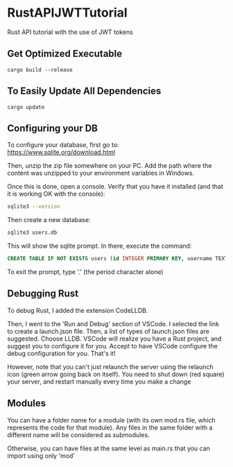# RustAPIJWTTutorial
Rust API tutorial with the use of JWT tokens

## Get Optimized Executable
```
cargo build --release
``` 

## To Easily Update All Dependencies
```
cargo update
```

## Configuring your DB
To configure your database, first go to: https://www.sqlite.org/download.html

Then, unzip the zip file somewhere on your PC. Add the path where the content was unzipped to your environment variables in Windows.

Once this is done, open a console. Verify that you have it installed (and that it is working OK with the console):
```bash
sqlite3 --version
```

Then create a new database:
```bash
sqlite3 users.db
```

This will show the sqlite prompt. In there, execute the command:
```sql
CREATE TABLE IF NOT EXISTS users (id INTEGER PRIMARY KEY, username TEXT, password TEXT, roles TEXT);
```

To exit the prompt, type '.' (the period character alone)

## Debugging Rust
To debug Rust, I added the extension CodeLLDB.

Then, I went to the 'Run and Debug' section of VSCode. I selected the link to create a launch.json file. Then, a list of types of launch.json files are suggested. Choose LLDB. VSCode will realize you have a Rust project, and suggest you to configure it for you. Accept to have VSCode configure the debug configuration for you. That's it!

However, note that you can't just relaunch the server using the relaunch icon (green arrow going back on itself). You need to shut down (red square) your server, and restart manually every time you make a change

## Modules
You can have a folder name for a module (with its own mod.rs file, which represents the code for that module). Any files in the same folder with a different name will be considered as submodules.

Otherwise, you can have files at the same level as main.rs that you can import using only 'mod'